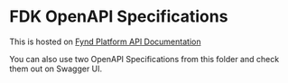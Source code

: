 # FDK OpenAPI Specifications

This is hosted on [Fynd Platform API Documentation](https://documentation.jiomartpartners.com/en/api-doc)

You can also use two OpenAPI Specifications from this folder and check them out on Swagger UI.
